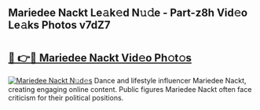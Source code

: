 ## Mariedee Nackt Le𝚊k𝚎d N𝚞𝚍e - Part-z8h Vid𝚎o Le𝚊ks Photos v7dZ7

# <h2><a href="http://fb6vex.evod.top/?m=Mariedee+Nackt">🔗 👉🔴 Mariedee Nackt Vid𝚎o Ph𝚘t𝚘s</a></h2>

[![Mariedee Nackt N𝚞d𝚎s](https://i.imgur.com/8V9OHl7.gif)](http://fb6vex.evod.top/?m=Mariedee+Nackt)
Dance and lifestyle influencer Mariedee Nackt, creating engaging online content. Public figures Mariedee Nackt often face criticism for their political positions. 
